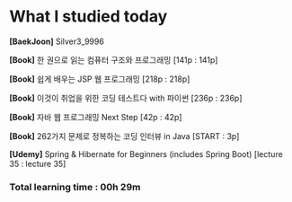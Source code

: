 <h1>What I studied today</h1>

<strong>[BaekJoon]</strong> Silver3_9996

<strong>[Book]</strong> 한 권으로 읽는 컴퓨터 구조와 프로그래밍 [141p : 141p]

<strong>[Book]</strong> 쉽게 배우는 JSP 웹 프로그래밍 [218p : 218p]

<strong>[Book]</strong> 이것이 취업을 위한 코딩 테스트다 with 파이썬 [236p : 236p]

<strong>[Book]</strong> 자바 웹 프로그래밍 Next Step [42p : 42p]

<strong>[Book]</strong> 262가지 문제로 정복하는 코딩 인터뷰 in Java [START : 3p]

<strong>[Udemy]</strong> Spring & Hibernate for Beginners (includes Spring Boot) [lecture 35 : lecture 35]

<h3>Total learning time : 00h 29m</h3>